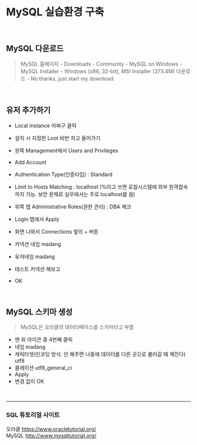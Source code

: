 # MySQL 실습환경 구축

&nbsp;

## MySQL 다운로드

> MySQL 홈페이지 - Downloads - Community - MySQL on Windows - MySQL Installer - Windows (x86, 32-bit), MSI Installer (373.4M) 다운로드 - No thanks, just start my download.

&nbsp;

## 유저 추가하기

- Local instance 어쩌구 클릭
- 설치 시 지정한 Loot 비번 치고 들어가기

- 왼쪽 Management에서 Users and Privileges
- Add Account
- Authentication Type(인증타입) : Standard 
- Limit to Hosts Matching : localhost 
  (%라고 쓰면 로컬시스템에 외부 원격접속까지 가능. 보안 문제로 실무에서는 주로 localhost를 씀)
- 위쪽 탭 Administrative Roles(권한 관리) : DBA 체크
- Login 탭에서 Apply

- 화면 나와서 Connections 옆의 + 버튼
- 커넥션 네임 madang
- 유저네임 madang
- 테스트 커넥션 해보고
- OK


&nbsp;


## MySQL 스키마 생성
> MySQL은 오라클의 데이터베이스를 스키마라고 부름

- 맨 위 아이콘 중 4번째 클릭
- 네임 madang
- 캐릭터셋(인코딩 방식. 안 해주면 나중에 데이터를 다른 곳으로 불러갈 때 깨진다) utf8
- 콜레이션 utf8_general_ci
- Apply
- 변경 없이 OK


&nbsp;


***
### SQL 튜토리얼 사이트

오라클 https://www.oracletutorial.org/ <br>
MySQL http://www.mysqltutorial.org/
